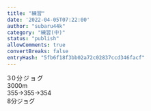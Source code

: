 ```yaml
---
title: "練習"
date: '2022-04-05T07:22:00'
author: "subaru44k"
category: "練習(中)"
status: "publish"
allowComments: true
convertBreaks: false
entryHash: "5fb6f18f3bb02a72c02837ccd346facf"
---
```

<div><span style="letter-spacing: 0.13rem;">30分ジョグ</span>
</div><div>
</div><div>3000m</div><div>355→355→354</div><div>
</div>8分ジョグ
